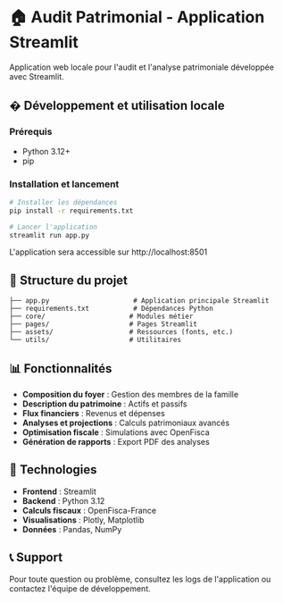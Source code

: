# 🏠 Audit Patrimonial - Application Streamlit

Application web locale pour l'audit et l'analyse patrimoniale développée avec Streamlit.

## �️ Développement et utilisation locale

### Prérequis
- Python 3.12+
- pip

### Installation et lancement

```bash
# Installer les dépendances
pip install -r requirements.txt

# Lancer l'application
streamlit run app.py
```

L'application sera accessible sur http://localhost:8501

## 📁 Structure du projet

```
├── app.py                     # Application principale Streamlit
├── requirements.txt           # Dépendances Python
├── core/                     # Modules métier
├── pages/                    # Pages Streamlit
├── assets/                   # Ressources (fonts, etc.)
└── utils/                    # Utilitaires
```

## 📊 Fonctionnalités

- **Composition du foyer** : Gestion des membres de la famille
- **Description du patrimoine** : Actifs et passifs
- **Flux financiers** : Revenus et dépenses
- **Analyses et projections** : Calculs patrimoniaux avancés
- **Optimisation fiscale** : Simulations avec OpenFisca
- **Génération de rapports** : Export PDF des analyses

## 🔧 Technologies

- **Frontend** : Streamlit
- **Backend** : Python 3.12
- **Calculs fiscaux** : OpenFisca-France
- **Visualisations** : Plotly, Matplotlib
- **Données** : Pandas, NumPy

## 📞 Support

Pour toute question ou problème, consultez les logs de l'application ou contactez l'équipe de développement.